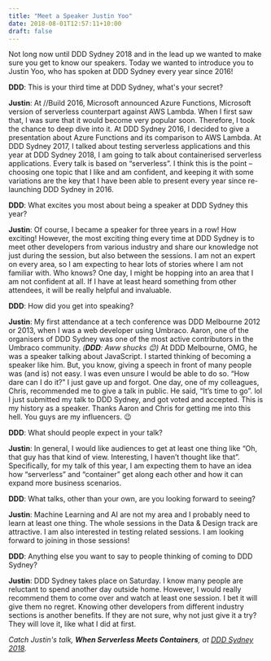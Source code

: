 ```yaml
---
title: "Meet a Speaker Justin Yoo"
date: 2018-08-01T12:57:11+10:00
draft: false
---
```


Not long now until DDD Sydney 2018 and in the lead up we wanted to make sure you get to know our speakers. Today we wanted to introduce you to Justin Yoo, who has spoken at DDD Sydney every year since 2016!


**DDD**: This is your third time at DDD Sydney, what's your secret?

**Justin**: At //Build 2016, Microsoft announced Azure Functions, Microsoft version of serverless counterpart against AWS Lambda. When I first saw that, I was sure that it would become very popular soon. Therefore, I took the chance to deep dive into it. At DDD Sydney 2016, I decided to give a presentation about Azure Functions and its comparison to AWS Lambda. At DDD Sydney 2017, I talked about testing serverless applications and this year at DDD Sydney 2018, I am going to talk about containerised serverless applications. Every talk is based on “serverless”. I think this is the point – choosing one topic that I like and am confident, and keeping it with some variations are the key that I have been able to present every year since re-launching DDD Sydney in 2016.

**DDD**: What excites you most about being a speaker at DDD Sydney this year?

**Justin**: Of course, I became a speaker for three years in a row! How exciting! However, the most exciting thing every time at DDD Sydney is to meet other developers from various industry and share our knowledge not just during the session, but also between the sessions. I am not an expert on every area, so I am expecting to hear lots of stories where I am not familiar with. Who knows? One day, I might be hopping into an area that I am not confident at all. If I have at least heard something from other attendees, it will be really helpful and invaluable.

**DDD**: How did you get into speaking?

**Justin**: My first attendance at a tech conference was DDD Melbourne 2012 or 2013, when I was a web developer using Umbraco. Aaron, one of the organisers of DDD Sydney was one of the most active contributors in the Umbraco community. _(**DDD**: Aww shucks :blush:)_ At DDD Melbourne, OMG, he was a speaker talking about JavaScript. I started thinking of becoming a speaker like him. But, you know, giving a speech in front of many people was (and is) not easy. I was even unsure I would be able to do so. “How dare can I do it?” I just gave up and forgot. One day, one of my colleagues, Chris, recommended me to give a talk in public. He said, “It’s time to go”. lol I just submitted my talk to DDD Sydney, and got voted and accepted. This is my history as a speaker. Thanks Aaron and Chris for getting me into this hell. You guys are my influencers. 😉

**DDD**: What should people expect in your talk?

**Justin**: In general, I would like audiences to get at least one thing like “Oh, that guy has that kind of view. Interesting, I haven’t thought like that”. Specifically, for my talk of this year, I am expecting them to have an idea how “serverless” and “container” get along each other and how it can expand more business scenarios.

**DDD**: What talks, other than your own, are you looking forward to seeing?

**Justin**: Machine Learning and AI are not my area and I probably need to learn at least one thing. The whole sessions in the Data & Design track are attractive. I am also interested in testing related sessions. I am looking forward to joining in those sessions!

**DDD**: Anything else you want to say to people thinking of coming to DDD Sydney?

**Justin**: DDD Sydney takes place on Saturday. I know many people are reluctant to spend another day outside home. However, I would really recommend them to come over and watch at least one session. I bet it will give them no regret. Knowing other developers from different industry sections is another benefits. If they are not sure, why not just give it a try? They will love it, like what I did at first.

_Catch Justin's talk, **When Serverless Meets Containers**, at [DDD Sydney 2018](https://www.eventbrite.com.au/e/ddd-sydney-2018-tickets-44976613261)._